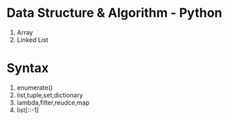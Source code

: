 # Data Structure & Algorithm - Python
1. Array
2. Linked List

# Syntax
1. enumerate()
2. list,tuple,set,dictionary
3. lambda,filter,reudce,map
4. list[::-1]
